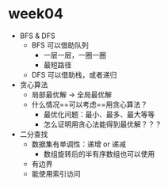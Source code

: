 # week04
- BFS & DFS
    - BFS 可以借助队列
        - 一层一层，一圈一圈
        - 最短路径
    - DFS 可以借助栈，或者递归
- 贪心算法
    - 局部最优解 -> 全局最优解
    - 什么情况==可以考虑==用贪心算法？
        - 最优化问题：最小、最多、最大等等
        - 怎么证明用贪心法能得到最优解？？？
- 二分查找
    - 数据集有单调性：递增 or 递减
        - 数组旋转后的半有序数组也可以使用
    - 有边界
    - 能使用索引访问